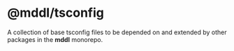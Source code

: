 # @mddl/tsconfig

A collection of base tsconfig files to be depended on and extended by other packages in the **mddl** monorepo.